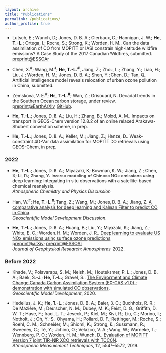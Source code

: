 ```yaml
---
layout: archive
title: "Publications"
permalink: /publications/
author_profile: true
---
```



* Lutsch, E.; Wunch, D.; Jones, D. B. A.; Clerbaux, C.; Hannigan, J. W.; **He, T.-L.**; Ortega, I.; Roche, S.; Strong, K.; Worden, H. M.. Can the data assimilation of CO from MOPITT or IASI constrain high-latitude wildfire emissions? A Case Study of the 2017 Canadian Wildfires, submitted.  <br />
[preprint@ESSOAr](https://www.essoar.org/doi/10.1002/essoar.10510875.1)

* Chen, X.<sup>#</sup>; Wang, M.<sup>#</sup>; **He, T.-L.<sup>#</sup>**, Jiang, Z.; Zhou, L.; Zhang, Y.; Liao, H.; Liu, J.; Worden, H. M.; Jones, D. B. A.; Shen, Y.; Chen, D.; Tan, Q.. Artificial intelligence model reveals relocation of urban ozone pollution in China, submitted. 

* Zemskova, V. E.<sup>#</sup>; **He, T.-L.<sup>#</sup>**; Wan, Z.; Grisouard, N. Decadal trends in the Southern Ocean carbon storage, under review. <br />
[preprint@EarthArXiv](https://doi.org/10.31223/X52603), [GitHub](https://github.com/tailonghe/Southern_Ocean_Carbon). 

* **He, T.-L.**; Jones, D. B. A.; Liu, H.; Zhang, B.; Molod, A. M.. Impacts on transport in GEOS-Chem version 12.8.2 of an online relaxed Arakawa-Shubert convection scheme, in prep. 

* **He, T.-L.**; Jones, D. B. A.; Keller, M.; Jiang, Z.; Henze, D.. Weak-constraint 4D-Var data assimilation for MOPITT CO retrievals using GEOS-Chem, in prep. <br />


### 2022 

* **He, T.-L.**; Jones, D. B. A.; Miyazaki, K; Bowman, K. W.; Jiang, Z.; Chen, X; Li, R.; Zhang, Y. Inverse modeling of Chinese NOx emissions using deep learning: Integrating in situ observations with a satellite-based chemical reanalysis. <br /> 
<em>Atmospheric Chemistry and Physics Discussion</em>.<br />

* Han, W.<sup>#</sup>; **He, T.-L.<sup>#</sup>**; Tang, Z.; Wang, M.; Jones, D. B. A.; Jiang, Z. [A comparative analysis for deep learning and Kalman Filter to predict CO in China](https://gmd.copernicus.org/preprints/gmd-2021-420/).<br /> 
<em>Geoscientific Model Development Discussion</em>.<br />


* **He, T.-L.**; Jones, D. B. A.; Huang, B.; Liu, Y.; Miyazaki, K.; Jiang, Z.; White, E. C.; Worden, H. M.; Worden, J. R.. [Deep learning to evaluate US NOx emissions using surface ozone predictions](https://agupubs.onlinelibrary.wiley.com/doi/10.1029/2021JD035597).<br />
[preprint@arXiv](https://arxiv.org/abs/1908.05841); [preprint@ESSOAr](https://www.essoar.org/doi/abs/10.1002/essoar.10507761.1) <br />
<em>Journal of Geophysical Research: Atmospheres</em>, 2022. 

### Before 2022

* Khade, V.; Polavarapu, S. M.; Neish, M.; Houtekamer, P. L.; Jones, D. B. A.; Baek, S.-J.; **He, T.-L.**; Gravel, S.. [The Environment and Climate Change Canada Carbon Assimilation System (EC-CAS v1.0) : demonstration with simulated CO observations](https://gmd.copernicus.org/preprints/gmd-2020-219/). <br />
<em>Geoscientific Model Development</em>, 2020.

* Hedelius, J. K.; **He, T.-L.**; Jones, D. B. A.; Baier, B. C.; Buchholz, R. R.; De Mazière, M.; Deutscher, N. M.; Dubey, M. K.; Feist, D. G.; Griffith, D. W. T.; Hase, F.; Iraci, L. T.; Jeseck, P.; Kiel, M.; Kivi, R.; Liu, C.; Morino, I.; Notholt, J.; Oh, Y.-S.; Ohyama, H.; Pollard, D. F.; Rettinger, M.; Roche, S.; Roehl, C. M.; Schneider, M.; Shiomi, K.; Strong, K.; Sussmann, R.; Sweeney, C.; Té, Y.; Uchino, O.; Velazco, V. A.; Wang, W.; Warneke, T.; Wennberg, P. O.; Worden, H. M.; Wunch, D.. [Evaluation of MOPITT Version 7 joint TIR–NIR XCO retrievals with TCCON](https://doi.org/10.5194/amt-12-5547-2019). <br />
<em>Atmospheric Measurement Techniques</em>, 12, 5547–5572, 2019.




<!--- <h3><em>You can also find my articles on <u><a href="https://scholar.google.com/citations?user=rfFLRuQAAAAJ&hl=en">my Google Scholar profile</a>.</u></em></h3> --->

